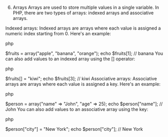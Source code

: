 6. Arrays
Arrays are used to store multiple values in a single variable. In PHP, there are two types of arrays: indexed arrays and associative arrays.

Indexed arrays:
Indexed arrays are arrays where each value is assigned a numeric index starting from 0. Here's an example:

php

$fruits = array("apple", "banana", "orange");
echo $fruits[1]; // banana
You can also add values to an indexed array using the [] operator:

php

$fruits[] = "kiwi";
echo $fruits[3]; // kiwi
Associative arrays:
Associative arrays are arrays where each value is assigned a key. Here's an example:

php

$person = array("name" => "John", "age" => 25);
echo $person["name"]; // John
You can also add values to an associative array using the key:

php

$person["city"] = "New York";
echo $person["city"]; // New York